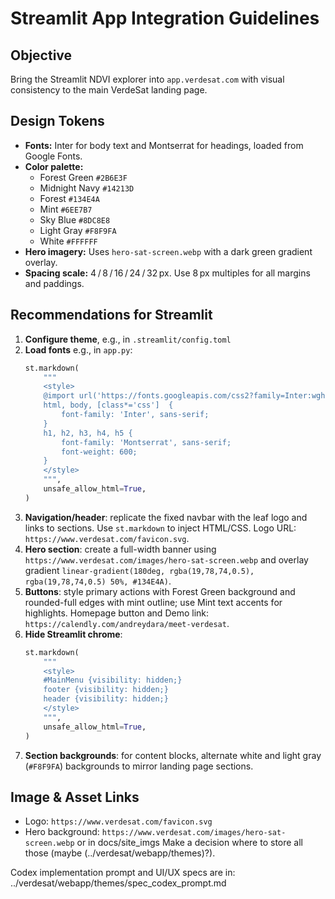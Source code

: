 # Streamlit App Integration Guidelines

## Objective
Bring the Streamlit NDVI explorer into `app.verdesat.com` with visual consistency to the main VerdeSat landing page.

## Design Tokens
- **Fonts:** Inter for body text and Montserrat for headings, loaded from Google Fonts.
- **Color palette:**
  - Forest Green `#2B6E3F`
  - Midnight Navy `#14213D`
  - Forest `#134E4A`
  - Mint `#6EE7B7`
  - Sky Blue `#8DC8E8`
  - Light Gray `#F8F9FA`
  - White `#FFFFFF`
- **Hero imagery:** Uses `hero-sat-screen.webp` with a dark green gradient overlay.
- **Spacing scale:** 4 / 8 / 16 / 24 / 32 px. Use 8 px multiples for all margins and paddings.

## Recommendations for Streamlit
1. **Configure theme**, e.g., in `.streamlit/config.toml`
2. **Load fonts** e.g., in `app.py`:
   ```python
   st.markdown(
       """
       <style>
       @import url('https://fonts.googleapis.com/css2?family=Inter:wght@400;600;800&family=Montserrat:wght@400;600;700&display=swap');
       html, body, [class*='css']  {
           font-family: 'Inter', sans-serif;
       }
       h1, h2, h3, h4, h5 {
           font-family: 'Montserrat', sans-serif;
           font-weight: 600;
       }
       </style>
       """,
       unsafe_allow_html=True,
   )
   ```
3. **Navigation/header**: replicate the fixed navbar with the leaf logo and links to sections. Use `st.markdown` to inject HTML/CSS. Logo URL: `https://www.verdesat.com/favicon.svg`.
4. **Hero section**: create a full-width banner using `https://www.verdesat.com/images/hero-sat-screen.webp` and overlay gradient `linear-gradient(180deg, rgba(19,78,74,0.5), rgba(19,78,74,0.5) 50%, #134E4A)`.
5. **Buttons**: style primary actions with Forest Green background and rounded-full edges with mint outline; use Mint text accents for highlights. Homepage button and Demo link: `https://calendly.com/andreydara/meet-verdesat`. 
6. **Hide Streamlit chrome**:
   ```python
   st.markdown(
       """
       <style>
       #MainMenu {visibility: hidden;}
       footer {visibility: hidden;}
       header {visibility: hidden;}
       </style>
       """,
       unsafe_allow_html=True,
   )
   ```
7. **Section backgrounds**: for content blocks, alternate white and light gray (`#F8F9FA`) backgrounds to mirror landing page sections.

## Image & Asset Links
- Logo: `https://www.verdesat.com/favicon.svg`
- Hero background: `https://www.verdesat.com/images/hero-sat-screen.webp`
or in docs/site_imgs
Make a decision where to store all those (maybe (../verdesat/webapp/themes)?).

Codex implementation prompt and UI/UX specs are in: ../verdesat/webapp/themes/spec_codex_prompt.md